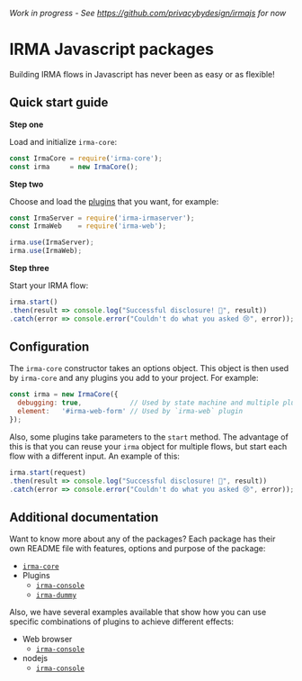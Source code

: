 _Work in progress - See https://github.com/privacybydesign/irmajs for now_

# IRMA Javascript packages

Building IRMA flows in Javascript has never been as easy or as flexible!

## Quick start guide

__Step one__

Load and initialize `irma-core`:

```javascript
const IrmaCore = require('irma-core');
const irma     = new IrmaCore();
```

__Step two__

Choose and load the [plugins](https://github.com/privacybydesign/irma-js-packages/tree/master/plugins)
that you want, for example:

```javascript
const IrmaServer = require('irma-irmaserver');
const IrmaWeb    = require('irma-web');

irma.use(IrmaServer);
irma.use(IrmaWeb);
```

__Step three__

Start your IRMA flow:

```javascript
irma.start()
.then(result => console.log("Successful disclosure! 🎉", result))
.catch(error => console.error("Couldn't do what you asked 😢", error));
```

## Configuration

The `irma-core` constructor takes an options object. This object is then used by
`irma-core` and any plugins you add to your project. For example:

```javascript
const irma = new IrmaCore({
  debugging: true,            // Used by state machine and multiple plugins
  element:   '#irma-web-form' // Used by `irma-web` plugin
});
```

Also, some plugins take parameters to the `start` method. The advantage of this
is that you can reuse your `irma` object for multiple flows, but start each
flow with a different input. An example of this:

```javascript
irma.start(request)
.then(result => console.log("Successful disclosure! 🎉", result))
.catch(error => console.error("Couldn't do what you asked 😢", error));
```

## Additional documentation

Want to know more about any of the packages? Each package has their own README
file with features, options and purpose of the package:

* [`irma-core`](irma-core)
* Plugins
  * [`irma-console`](plugins/irma-console)
  * [`irma-dummy`](plugins/irma-dummy)

Also, we have several examples available that show how you can use specific
combinations of plugins to achieve different effects:

* Web browser
  * [`irma-console`](examples/browser/irma-console)
* nodejs
  * [`irma-console`](examples/node/irma-console)
